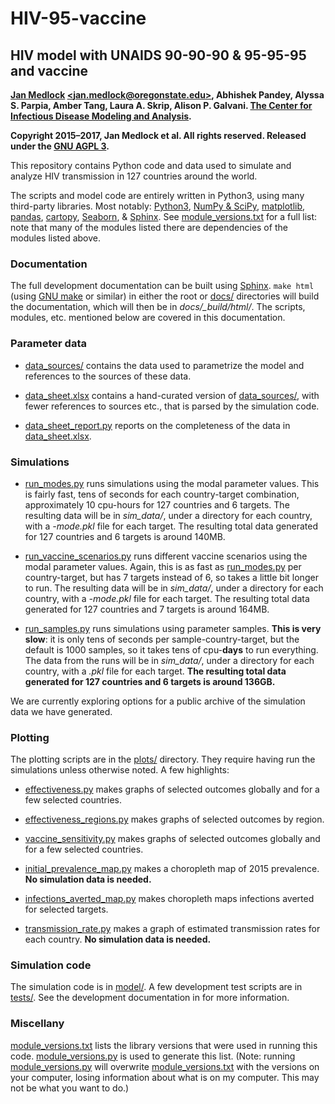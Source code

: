 # HIV-95-vaccine

## HIV model with UNAIDS 90-90-90 & 95-95-95 and vaccine

**[Jan Medlock](http://people.oregonstate.edu/~medlockj/)
[\<jan.medlock@oregonstate.edu\>](mailto:jan.medlock@oregonstate.edu),
Abhishek Pandey, Alyssa S. Parpia, Amber Tang, Laura A. Skrip,
Alison P. Galvani.
[The Center for Infectious Disease Modeling and Analysis](http://cidma.yale.edu/).**

**Copyright 2015–2017, Jan Medlock et al.  All rights reserved.
Released under the [GNU AGPL 3](LICENSE).**

This repository contains Python code and data used to simulate and
analyze HIV transmission in 127 countries around the world.
<!---
Add link to paper here.
--->

The scripts and model code are entirely written in Python3, using many
third-party libraries.  Most notably:
[Python3](http://www.python.org/),
[NumPy & SciPy](http://www.scipy.org/),
[matplotlib](http://matplotlib.org/),
[pandas](http://pandas.pydata.org/),
[cartopy](http://scitools.org.uk/cartopy/),
[Seaborn](https://stanford.edu/~mwaskom/software/seaborn/),
& [Sphinx](http://www.sphinx-doc.org/).
See [module_versions.txt](module_versions.txt) for a full list: note
that many of the modules listed there are dependencies of the modules
listed above.

### Documentation

The full development documentation can be built using
[Sphinx](http://www.sphinx-doc.org/).  `make html` (using
[GNU make](https://www.gnu.org/software/make/) or similar) in either
the root or [docs/](docs/) directories will build the documentation,
which will then be in *docs/_build/html/*.  The scripts, modules,
etc. mentioned below are covered in this documentation.

### Parameter data

* [data_sources/](data_sources/) contains the data used to
  parametrize the model and references to the sources of these data.

* [data_sheet.xlsx](data_sheet.xlsx) contains a hand-curated version
  of [data_sources/](data_sources/), with fewer references to sources
  etc., that is parsed by the simulation code.

* [data_sheet_report.py](data_sheet_report.py) reports on the
  completeness of the data in [data_sheet.xlsx](data_sheet.xlsx).

### Simulations

* [run_modes.py](run_modes.py) runs simulations using the modal
  parameter values.  This is fairly fast, tens of seconds for each
  country-target combination, approximately 10 cpu-hours for 127
  countries and 6 targets.  The resulting data will be in *sim_data/*,
  under a directory for each country, with a *-mode.pkl* file for each target.
  The resulting total data generated for 127 countries and 6 targets is
  around 140MB.

* [run_vaccine_scenarios.py](run_vaccine_scenarios.py) runs different
  vaccine scenarios using the modal parameter values.  Again, this is
  as fast as [run_modes.py](run_modes.py) per country-target, but has
  7 targets instead of 6, so takes a little bit longer to run.  The
  resulting data will be in *sim_data/*, under a directory for each country,
  with a *-mode.pkl* file for each target.    The resulting total data
  generated for 127 countries and 7 targets is around 164MB.


* [run_samples.py](run_samples.py) runs simulations using parameter
  samples.  **This is very slow**: it is only tens of seconds per
  sample-country-target, but the default is 1000 samples, so it takes
  tens of cpu-**days** to run everything.  The data from the runs will
  be in *sim_data/*, under a directory for each country, with a *.pkl*
  file for each target.  **The resulting total data generated for 127
  countries and 6 targets is around 136GB.**

We are currently exploring options for a public archive of the
simulation data we have generated.

### Plotting

The plotting scripts are in the [plots/](plots/) directory.  They
require having run the simulations unless otherwise noted.  A few highlights:
* [effectiveness.py](plots/effectiveness.py) makes graphs of selected
  outcomes globally and for a few selected countries.

* [effectiveness_regions.py](plots/effectiveness_regions.py) makes graphs of
  selected outcomes by region.

* [vaccine_sensitivity.py](plots/vaccine_sensitivity.py) makes graphs
  of selected outcomes globally and for a few selected countries.

* [initial_prevalence_map.py](plots/initial_prevalence_map.py) makes
  a choropleth map of 2015 prevalence.  **No simulation data is needed.**

* [infections_averted_map.py](plots/infections_averted_map.py) makes
  choropleth maps infections averted for selected targets.

* [transmission_rate.py](plots/transmission_rate.py) makes a graph of
  estimated transmission rates for each country.  **No simulation data is
  needed.**

### Simulation code

The simulation code is in [model/](model/).  A few development test
scripts are in [tests/](tests/).  See the development documentation
in for more information.

### Miscellany

[module_versions.txt](module_versions.txt) lists the library
versions that were used in running this
code.  [module_versions.py](module_versions.py) is used to generate
this list.  (Note: running [module_versions.py](module_versions.py) will
overwrite [module_versions.txt](module_versions.txt) with the versions
on your computer, losing information about what is on my computer.
This may not be what you want to do.)
